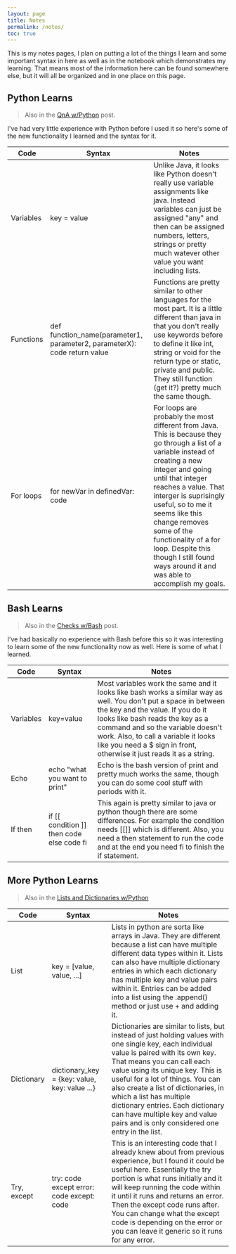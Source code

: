 ```yaml
---
layout: page
title: Notes
permalink: /notes/
toc: true
---
```


This is my notes pages, I plan on putting a lot of the things I learn and some important syntax in here as well as in the notebook which demonstrates my learning. That means most of the information here can be found somewhere else, but it will all be organized and in one place on this page.


## Python Learns
> Also in the [QnA w/Python](https://toby-leeder.github.io/CSPFastpages/newcode/2022/08/24/pythonQnA.html) post.

I've had very little experience with Python before I used it so here's some of the new functionality I learned and the syntax for it.

| Code | Syntax | Notes |
|-|-|-|
| Variables | key = value | Unlike Java, it looks like Python doesn't really use variable assignments like java. Instead variables can just be assigned "any" and then can be assigned numbers, letters, strings or pretty much watever other value you want including lists. |
| Functions | def function_name(parameter1, parameter2, parameterX): code return value | Functions are pretty similar to other languages for the most part. It is a little different than java in that you don't really use keywords before to define it like int, string or void for the return type or static, private and public. They still function (get it?) pretty much the same though. |
| For loops | for newVar in definedVar: code | For loops are probably the most different from Java. This is because they go through a list of a variable instead of creating a new integer and going until that integer reaches a value. That interger is suprisingly useful, so to me it seems like this change removes some of the functionality of a for loop. Despite this though I still found ways around it and was able to accomplish my goals. 

## Bash Learns
> Also in the [Checks w/Bash](https://toby-leeder.github.io/CSPFastpages/newcode/2022/08/28/Checks.html) post.

I've had basically no experience with Bash before this so it was interesting to learn some of the new functionality now as well. Here is some of what I learned. 

| Code | Syntax | Notes |
|-|-|-|
| Variables | key=value | Most variables work the same and it looks like bash works a similar way as well. You don't put a space in between the key and the value. If you do it looks like bash reads the key as a command and so the variable doesn't work. Also, to call a variable it looks like you need a $ sign in front, otherwise it just reads it as a string. |
| Echo | echo "what you want to print" | Echo is the bash version of print and pretty much works the same, though you can do some cool stuff with periods with it. |
| If then | if [[ condition ]] then code else code fi | This again is pretty similar to java or python though there are some differences. For example the condition needs [[]] which is different. Also, you need a then statement to run the code and at the end you need fi to finish the if statement. |

## More Python Learns
> Also in the [Lists and Dictionaries w/Python](https://toby-leeder.github.io/CSPFastpages/newcode/2022/08/29/python_lists.html)

| Code | Syntax | Notes |
|-|-|-|
| List | key = [value, value, ...] | Lists in python are sorta like arrays in Java. They are different because a list can have multiple different data types within it. Lists can also have multiple dictionary entries in which each dictionary has multiple key and value pairs within it. Entries can be added into a list using the .append() method or just use + and adding it. | 
| Dictionary | dictionary_key = {key: value, key: value ...} | Dictionaries are similar to lists, but instead of just holding values with one single key, each individual value is paired with its own key. That means you can call each value using its unique key. This is useful for a lot of things. You can also create a list of dictionaries, in which a list has multiple dictionary entries. Each dictionary can have multiple key and value pairs and is only considered one entry in the list. |
| Try, except | try: code except error: code except: code | This is an interesting code that I already knew about from previous experience, but I found it could be useful here. Essentially the try portion is what runs initially and it will keep running the code within it until it runs and returns an error. Then the except code runs after. You can change what the except code is depending on the error or you can leave it generic so it runs for any error.|


